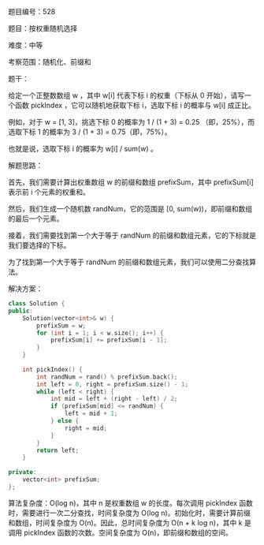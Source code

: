 题目编号：528

题目：按权重随机选择

难度：中等

考察范围：随机化、前缀和

题干：

给定一个正整数数组 w ，其中 w[i] 代表下标 i 的权重（下标从 0 开始），请写一个函数 pickIndex ，它可以随机地获取下标 i，选取下标 i 的概率与 w[i] 成正比。

例如，对于 w = [1, 3]，挑选下标 0 的概率为 1 / (1 + 3) = 0.25 （即，25%），而选取下标 1 的概率为 3 / (1 + 3) = 0.75（即，75%）。

也就是说，选取下标 i 的概率为 w[i] / sum(w) 。

解题思路：

首先，我们需要计算出权重数组 w 的前缀和数组 prefixSum，其中 prefixSum[i] 表示前 i 个元素的权重和。

然后，我们生成一个随机数 randNum，它的范围是 [0, sum(w))，即前缀和数组的最后一个元素。

接着，我们需要找到第一个大于等于 randNum 的前缀和数组元素，它的下标就是我们要选择的下标。

为了找到第一个大于等于 randNum 的前缀和数组元素，我们可以使用二分查找算法。

解决方案：

```cpp
class Solution {
public:
    Solution(vector<int>& w) {
        prefixSum = w;
        for (int i = 1; i < w.size(); i++) {
            prefixSum[i] += prefixSum[i - 1];
        }
    }
    
    int pickIndex() {
        int randNum = rand() % prefixSum.back();
        int left = 0, right = prefixSum.size() - 1;
        while (left < right) {
            int mid = left + (right - left) / 2;
            if (prefixSum[mid] <= randNum) {
                left = mid + 1;
            } else {
                right = mid;
            }
        }
        return left;
    }
    
private:
    vector<int> prefixSum;
};
```

算法复杂度：O(log n)，其中 n 是权重数组 w 的长度。每次调用 pickIndex 函数时，需要进行一次二分查找，时间复杂度为 O(log n)。初始化时，需要计算前缀和数组，时间复杂度为 O(n)。因此，总时间复杂度为 O(n + k log n)，其中 k 是调用 pickIndex 函数的次数。空间复杂度为 O(n)，即前缀和数组的空间。